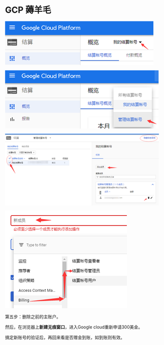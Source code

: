 # GCP 薅羊毛

![&#x7B2C;&#x4E00;&#x6B65;&#xFF1A;&#x8FDB;&#x5165;&#x201C;&#x6211;&#x7684;&#x7ED3;&#x7B97;&#x8D26;&#x53F7;&#x201D;](../.gitbook/assets/image.png)

![&#x7B2C;&#x4E8C;&#x6B65;&#xFF1A;&#x70B9;&#x51FB;&#x201C;&#x7BA1;&#x7406;&#x7ED3;&#x7B97;&#x8D26;&#x53F7;&#x201D;](../.gitbook/assets/image%20%281%29.png)

![&#x7B2C;&#x4E09;&#x6B65;&#xFF1A;&#x6DFB;&#x52A0;&#x6210;&#x5458;](../.gitbook/assets/image%20%282%29.png)

![&#x7B2C;&#x56DB;&#x6B65;&#xFF1A;&#x9009;&#x62E9;&#x8D26;&#x6237;&#x7C7B;&#x4F3C;](../.gitbook/assets/image%20%283%29.png)

第五步：删除之前的主账户。

然后，在浏览器上**新建无痕窗口**，进入Google cloud重新申请300美金。

搞定新账号的验证后，再回来看是否赠金到账，如到账则有效。



